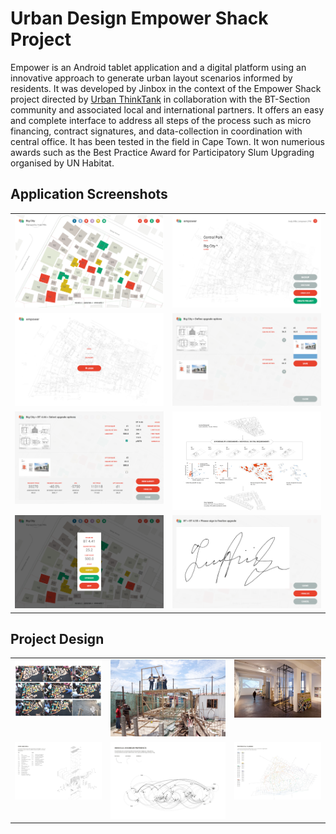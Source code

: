<h1>Urban Design Empower Shack Project</h1>
<p>Empower is an Android tablet application and a digital platform using an innovative approach to generate urban layout scenarios informed by residents. It was developed by Jinbox in the context of the Empower Shack project directed by <a href="http://u-tt.com/project/empower-shack/">Urban ThinkTank</a> in collaboration with the BT-Section community and associated local and international partners. It offers an easy and complete interface to address all steps of the process such as micro financing, contract signatures, and data-collection in coordination with central office. It has been tested in the field in Cape Town. It won numerious awards such as the Best Practice Award for Participatory Slum Upgrading organised by UN Habitat.</p>
<h2>Application Screenshots</h2>
<table>
  <tr>
    <td valign="top"><img src="11.png"/></td>
    <td valign="top"><img src="14.png"/></td>
  </tr>
  <tr>
    <td valign="top"><img src="13.png"/></td>
    <td valign="top"><img src="12.png"/></td>
  </tr>
  <tr>
    <td valign="top"><img src="15.png"/></td>
    <td valign="top"><img src="5.jpg"/></td>
  </tr>
  <tr>
    <td valign="top"><img src="17.png"/></td>
    <td valign="top"><img src="16.png"/></td>
  </tr>
</table>
<h2>Project Design</h2>
<table>
  <tr>
    <td valign="top"><img src="7.jpg"/></td>
    <td valign="top"><img src="9.jpg"/></td>
    <td valign="top"><img src="6.jpg"/></td>
  </tr>
  <tr>
    <td valign="top"><img src="1.jpg"/></td>
    <td valign="top"><img src="2.jpg"/></td>
    <td valign="top"><img src="3.jpg"/></td>
</tr>
</table>
